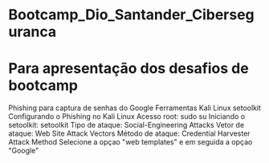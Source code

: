 # Bootcamp_Dio_Santander_Ciberseguranca
# Para apresentação dos desafios de bootcamp
Phishing para captura de senhas do Google
Ferramentas
Kali Linux
setoolkit
Configurando o Phishing no Kali Linux
Acesso root: sudo su
Iniciando o setoolkit: setoolkit
Tipo de ataque: Social-Engineering Attacks
Vetor de ataque: Web Site Attack Vectors
Método de ataque: Credential Harvester Attack Method 
Selecione a opçao "web templates" e em seguida a opçao "Google"


